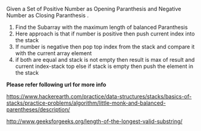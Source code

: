 <p>Given a Set of Positive Number as Opening Paranthesis and Negative Number as Closing Paranthesis .</p>

<p>
<ol>
<li>Find the Subarray with the maximum length of balanced Paranthesis</li>


<li>Here approach is that if number is positive then push current index into the stack</li>

<li>If number is negative then pop top index from the stack and compare it with the current array element </li>
<li>if both are equal and stack is not empty then result is max of result and current index-stack top else if stack is empty then push the element in the stack</li></ol></p>

<b>Please refer following url for more info</b>

https://www.hackerearth.com/practice/data-structures/stacks/basics-of-stacks/practice-problems/algorithm/little-monk-and-balanced-parentheses/description/


http://www.geeksforgeeks.org/length-of-the-longest-valid-substring/